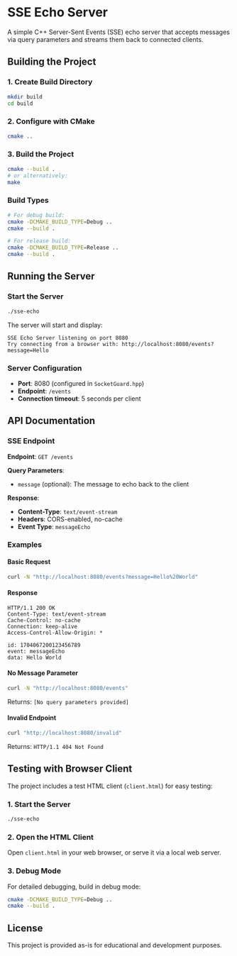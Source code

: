 # SSE Echo Server

A simple C++ Server-Sent Events (SSE) echo server that accepts messages via query parameters and streams them back to connected clients.

## Building the Project

### 1. Create Build Directory
```bash
mkdir build
cd build
```

### 2. Configure with CMake
```bash
cmake ..
```

### 3. Build the Project
```bash
cmake --build .
# or alternatively:
make
```

### Build Types

```bash
# For debug build:
cmake -DCMAKE_BUILD_TYPE=Debug ..
cmake --build .

# For release build:
cmake -DCMAKE_BUILD_TYPE=Release ..
cmake --build .
```

## Running the Server

### Start the Server

```bash
./sse-echo
```

The server will start and display:

```
SSE Echo Server listening on port 8080
Try connecting from a browser with: http://localhost:8080/events?message=Hello
```

### Server Configuration

- **Port**: 8080 (configured in `SocketGuard.hpp`)
- **Endpoint**: `/events`
- **Connection timeout**: 5 seconds per client

## API Documentation

### SSE Endpoint

**Endpoint**: `GET /events`

**Query Parameters**:
- `message` (optional): The message to echo back to the client

**Response**:
- **Content-Type**: `text/event-stream`
- **Headers**: CORS-enabled, no-cache
- **Event Type**: `messageEcho`

### Examples

#### Basic Request
```bash
curl -N "http://localhost:8080/events?message=Hello%20World"
```

#### Response
```
HTTP/1.1 200 OK
Content-Type: text/event-stream
Cache-Control: no-cache
Connection: keep-alive
Access-Control-Allow-Origin: *

id: 1704067200123456789
event: messageEcho
data: Hello World

```

#### No Message Parameter
```bash
curl -N "http://localhost:8080/events"
```
Returns: `[No query parameters provided]`

#### Invalid Endpoint
```bash
curl "http://localhost:8080/invalid"
```
Returns: `HTTP/1.1 404 Not Found`

## Testing with Browser Client

The project includes a test HTML client (`client.html`) for easy testing:

### 1. Start the Server
```bash
./sse-echo
```

### 2. Open the HTML Client
Open `client.html` in your web browser, or serve it via a local web server.


### 3. Debug Mode

For detailed debugging, build in debug mode:
```bash
cmake -DCMAKE_BUILD_TYPE=Debug ..
cmake --build .
```

## License
This project is provided as-is for educational and development purposes.

